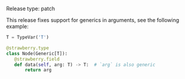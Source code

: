 Release type: patch

 This release fixes support for generics in arguments, see the following example:

 ```python
 T = TypeVar('T')

 @strawberry.type
 class Node(Generic[T]):
    @strawberry.field
    def data(self, arg: T) -> T:  # `arg` is also generic
        return arg
 ```
